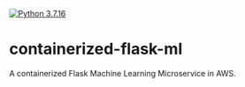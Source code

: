 [![Python 3.7.16](https://github.com/Steven-Herrera/containerized-flask-ml/actions/workflows/main.yml/badge.svg)](https://github.com/Steven-Herrera/containerized-flask-ml/actions/workflows/main.yml)
# containerized-flask-ml
A containerized Flask Machine Learning Microservice in AWS.

